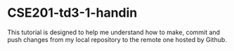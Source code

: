 # CSE201-td3-1-handin
 
This tutorial is designed to help me understand how to make, commit and push changes from my local repository to the remote one hosted by Github.
